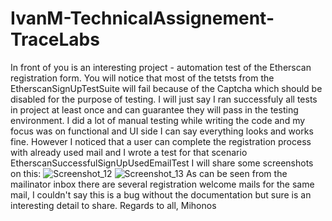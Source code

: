 # IvanM-TechnicalAssignement-TraceLabs
In front of you is an interesting project - automation test of the Etherscan registration form. You will notice that most of the tetsts from the EtherscanSignUpTestSuite will fail because of the Captcha which should be disabled for the purpose of testing. I will just say I ran successfuly all tests in project at least once and can guarantee they will pass in the testing environment. 
I did a lot of manual testing while writing the code and my focus was on functional and UI side I can say everything looks and works fine.
However I noticed that a user can complete the registration process with already used mail and I wrote a test for that scenario EtherscanSuccessfulSignUpUsedEmailTest   I will share some screenshots on this:
![Screenshot_12](https://user-images.githubusercontent.com/107040843/235295167-670b0d91-e516-4804-bb28-02193f4496cf.png)
![Screenshot_13](https://user-images.githubusercontent.com/107040843/235295174-21644136-162f-4bc1-9a92-a7f62eef0206.png)
As can be seen from the mailinator inbox there are several registration welcome mails for the same mail, I couldn't say this is a bug without the documentation but sure is an interesting detail to share.
Regards to all,
Mihonos
